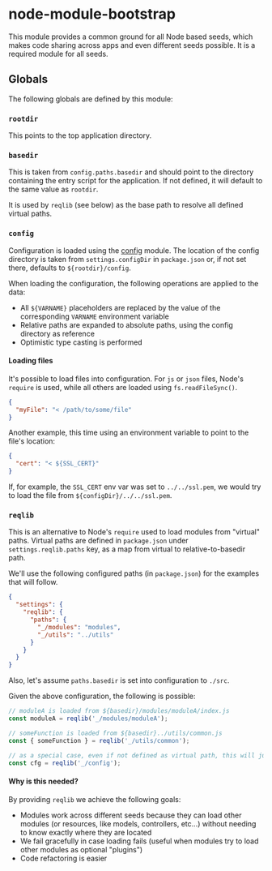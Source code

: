 # node-module-bootstrap

This module provides a common ground for all Node based seeds, which makes code sharing across apps and even different seeds possible. It is a required module for all seeds.

## Globals

The following globals are defined by this module:

### `rootdir`

This points to the top application directory.

### `basedir`

This is taken from `config.paths.basedir` and should point to the directory containing the entry script for the application. If not defined, it will default to the same value as `rootdir`.

It is used by `reqlib` (see below) as the base path to resolve all defined virtual paths.

### `config`

Configuration is loaded using the [config](https://www.npmjs.com/package/config) module. The location of the config directory is taken from `settings.configDir` in `package.json` or, if not set there, defaults to `${rootdir}/config`.

When loading the configuration, the following operations are applied to the data:

* All `${VARNAME}` placeholders are replaced by the value of the corresponding `VARNAME` environment variable
* Relative paths are expanded to absolute paths, using the config directory as reference
* Optimistic type casting is performed

#### Loading files

It's possible to load files into configuration. For `js` or `json` files, Node's `require` is used, while all others are loaded using `fs.readFileSync()`.

```json
{
  "myFile": "< /path/to/some/file"
}
```

Another example, this time using an environment variable to point to the file's location:

```json
{
  "cert": "< ${SSL_CERT}"
}
```

If, for example, the `SSL_CERT` env var was set to `../../ssl.pem`, we would try to load the file from `${configDir}/../../ssl.pem`.

### `reqlib`

This is an alternative to Node's `require` used to load modules from "virtual" paths. Virtual paths are defined in `package.json` under `settings.reqlib.paths` key, as a map from virtual to relative-to-basedir path.

We'll use the following configured paths (in `package.json`) for the examples that will follow.

```json
{
  "settings": {
    "reqlib": {
      "paths": {
        "_/modules": "modules",
        "_/utils": "../utils"
      }
    }
  }
}
```

Also, let's assume `paths.basedir` is set into configuration to `./src`.

Given the above configuration, the following is possible:

```js
// moduleA is loaded from ${basedir}/modules/moduleA/index.js
const moduleA = reqlib('_/modules/moduleA');

// someFunction is loaded from ${basedir}../utils/common.js
const { someFunction } = reqlib('_/utils/common');

// as a special case, even if not defined as virtual path, this will just return global.config:
const cfg = reqlib('_/config');
```

#### Why is this needed?

By providing `reqlib` we achieve the following goals:

* Modules work across different seeds because they can load other modules (or resources, like models, controllers, etc...) without needing to know exactly where they are located
* We fail gracefully in case loading fails (useful when modules try to load other modules as optional "plugins")
* Code refactoring is easier

